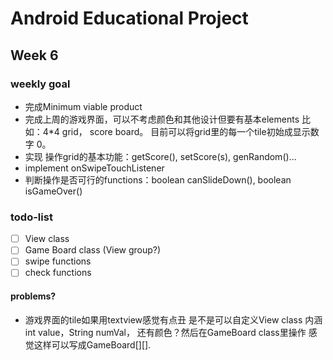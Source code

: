 # Android Educational Project
## Week 6 
### weekly goal
- 完成Minimum viable product
- 完成上周的游戏界面，可以不考虑颜色和其他设计但要有基本elements 比如：4*4 grid， score board。 目前可以将grid里的每一个tile初始成显示数字 0。
- 实现 操作grid的基本功能：getScore(), setScore(s), genRandom()...
- implement onSwipeTouchListener
- 判断操作是否可行的functions：boolean canSlideDown(), boolean isGameOver()
### todo-list
- [ ] View class
- [ ] Game Board class (View group?)
- [ ] swipe functions
- [ ] check functions
#### problems?
- 游戏界面的tile如果用textview感觉有点丑 是不是可以自定义View class 内涵 int value，String numVal， 还有颜色？然后在GameBoard class里操作 感觉这样可以写成GameBoard[][].
